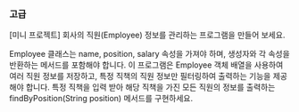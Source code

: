 ### 고급

[미니 프로젝트] 회사의 직원(Employee) 정보를 관리하는 프로그램을 만들어 보세요.

Employee 클래스는 name, position, salary 속성을 가져야 하며, 생성자와 각 속성을 반환하는 메서드를 포함해야 합니다.
이 프로그램은 Employee 객체 배열을 사용하여 여러 직원 정보를 저장하고, 특정 직책의 직원 정보만 필터링하여 출력하는 기능을 제공해야 합니다.
특정 직책을 입력 받아 해당 직책을 가진 모든 직원의 정보를 출력하는 findByPosition(String position) 메서드를 구현하세요.